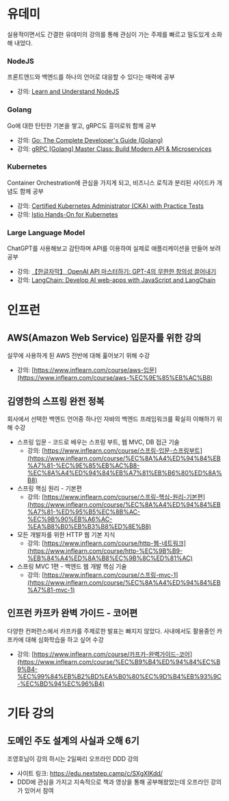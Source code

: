 # 유데미

실용적이면서도 간결한 유데미의 강의를 통해 관심이 가는 주제를 빠르고 밀도있게 소화해 내었다.

### NodeJS

프론트엔드와 백엔드를 하나의 언어로 대응할 수 있다는 매력에 공부

- 강의: [Learn and Understand NodeJS](https://www.udemy.com/certificate/UC-MTYCILTZ/)

### Golang

Go에 대한 탄탄한 기본을 쌓고, gRPC도 흥미로워 함께 공부

- 강의: [Go: The Complete Developer's Guide (Golang)](https://www.udemy.com/certificate/UC-3J5WFBKU/)
- 강의: [gRPC [Golang] Master Class: Build Modern API & Microservices](https://www.udemy.com/certificate/UC-166XA6VF/)

### Kubernetes

Container Orchestration에 관심을 가지게 되고, 비즈니스 로직과 분리된 사이드카 개념도 함께 공부

- 강의: [Certified Kubernetes Administrator (CKA) with Practice Tests](https://kmooc.udemy.com/certificate/UC-40d303a6-c33d-4a55-a327-79af3071b88d/)
- 강의: [Istio Hands-On for Kubernetes](https://www.udemy.com/certificate/UC-a59a5323-f8b4-4cdf-8f8f-428cdbf30c50/)

### Large Language Model

ChatGPT를 사용해보고 감탄하며 API를 이용하여 실제로 애플리케이션을 만들어 보려 공부

- 강의: [【한글자막】 OpenAI API 마스터하기: GPT-4의 무한한 창의성 끌어내기](https://kmooc.udemy.com/certificate/UC-239624b8-2822-47e9-a31c-c678928c603c/)
- 강의: [LangChain: Develop AI web-apps with JavaScript and LangChain](https://kmooc.udemy.com/certificate/UC-bc925055-ff38-4091-b683-0523dd8c8aeb/)

# 인프런

## **AWS(Amazon Web Service) 입문자를 위한 강의**

실무에 사용하게 된 AWS 전반에 대해 훑어보기 위해 수강

- 강의: [https://www.inflearn.com/course/aws-입문](https://www.inflearn.com/course/aws-%EC%9E%85%EB%AC%B8)

## **김영한의 스프링 완전 정복**

회사에서 선택한 백엔드 언어중 하나인 자바의 백엔드 프레임워크를 확실히 이해하기 위해 수강

- 스프링 입문 - 코드로 배우는 스프링 부트, 웹 MVC, DB 접근 기술
    - 강의: [https://www.inflearn.com/course/스프링-입문-스프링부트](https://www.inflearn.com/course/%EC%8A%A4%ED%94%84%EB%A7%81-%EC%9E%85%EB%AC%B8-%EC%8A%A4%ED%94%84%EB%A7%81%EB%B6%80%ED%8A%B8)
- 스프링 핵심 원리 - 기본편
    - 강의: [https://www.inflearn.com/course/스프링-핵심-원리-기본편](https://www.inflearn.com/course/%EC%8A%A4%ED%94%84%EB%A7%81-%ED%95%B5%EC%8B%AC-%EC%9B%90%EB%A6%AC-%EA%B8%B0%EB%B3%B8%ED%8E%B8)
- 모든 개발자를 위한 HTTP 웹 기본 지식
    - 강의: [https://www.inflearn.com/course/http-웹-네트워크](https://www.inflearn.com/course/http-%EC%9B%B9-%EB%84%A4%ED%8A%B8%EC%9B%8C%ED%81%AC)
- 스프링 MVC 1편 - 백엔드 웹 개발 핵심 기술
    - 강의: [https://www.inflearn.com/course/스프링-mvc-1](https://www.inflearn.com/course/%EC%8A%A4%ED%94%84%EB%A7%81-mvc-1)

## 인프런 카프카 완벽 가이드 - 코어편

다양한 컨퍼런스에서 카프카를 주제로한 발표는 빠지지 않았다. 사내에서도 활용중인 카프카에 대해 심화학습을 하고 싶어 수강

- 강의: [https://www.inflearn.com/course/카프카-완벽가이드-코어](https://www.inflearn.com/course/%EC%B9%B4%ED%94%84%EC%B9%B4-%EC%99%84%EB%B2%BD%EA%B0%80%EC%9D%B4%EB%93%9C-%EC%BD%94%EC%96%B4)

# 기타 강의

## 도메인 주도 설계의 사실과 오해 6기

조영호님이 강의 하시는 2일짜리 오프라인 DDD 강의

- 사이트 링크: https://edu.nextstep.camp/c/SXgXIKdd/
- DDD에 관심을 가지고 지속적으로 책과 영상을 통해 공부해왔었는데 오프라인 강의가 있어서 참여
